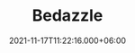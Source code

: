 ---
title: Bedazzle
date: 2021-11-17T11:22:16.000+06:00
description: Bedazzle
price: '90.00'
priceBefore: ''
shortDescription: Bedazzle
productID: "4"
images:
- image: "/uploads/Blue-Bedazzle.png"
- image: "/uploads/Purple-Bedazzle.png"
- image: "/uploads/Cream-Bedazzle.png"

---